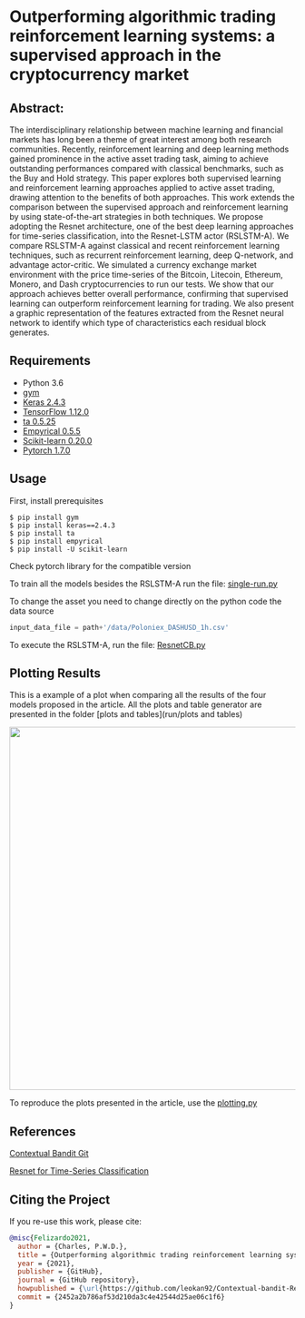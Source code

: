 # Outperforming algorithmic trading reinforcement learning systems: a supervised approach in the cryptocurrency market

## Abstract:

The interdisciplinary relationship between machine learning and financial markets has long been a theme of great interest among both research communities. Recently, reinforcement learning and deep learning methods gained prominence in the active asset trading task, aiming to achieve outstanding performances compared with classical benchmarks, such as the Buy and Hold strategy. This paper explores both supervised learning and reinforcement learning approaches applied to active asset trading, drawing attention to the benefits of both approaches. This work extends the comparison between the supervised approach and reinforcement learning by using state-of-the-art strategies in both techniques. We propose adopting the Resnet architecture, one of the best deep learning approaches for time-series classification, into the Resnet-LSTM actor (RSLSTM-A). We compare RSLSTM-A against classical and recent reinforcement learning techniques, such as recurrent reinforcement learning, deep Q-network, and advantage actor-critic. We simulated a currency exchange market environment with the price time-series of the Bitcoin, Litecoin, Ethereum, Monero, and Dash cryptocurrencies to run our tests. We show that our approach achieves better overall performance, confirming that supervised learning can outperform reinforcement learning for trading. We also present a graphic representation of the features extracted from the Resnet neural network to identify which type of characteristics each residual block generates.


## Requirements

- Python 3.6
- [gym](https://github.com/openai/gym)
- [Keras 2.4.3](https://pypi.org/project/Keras/)
- [TensorFlow 1.12.0](https://pypi.org/project/tensorflow/)
- [ta 0.5.25](https://pypi.org/project/ta/)
- [Empyrical 0.5.5](https://pypi.org/project/empyrical/)
- [Scikit-learn 0.20.0](https://pypi.org/project/scikit-learn/)
- [Pytorch 1.7.0](https://pytorch.org/)

## Usage

First, install prerequisites

```
$ pip install gym
$ pip install keras==2.4.3
$ pip install ta
$ pip install empyrical
$ pip install -U scikit-learn
```

Check pytorch library for the compatible version

To train all the models besides the RSLSTM-A run the file: [single-run.py](run/single-run.py)

To change the asset you need to change directly on the python code the data source

```python
input_data_file = path+'/data/Poloniex_DASHUSD_1h.csv'
```

To execute the RSLSTM-A, run the file: [ResnetCB.py](run/ResnetCB.py)


## Plotting Results

This is a example of a plot when comparing all the results of the four models proposed in the article.
All the plots and table generator are presented in the folder [plots and tables](run/plots and tables)

<p align="center">
    <img src="https://raw.githubusercontent.com/leokan92/Contextual-bandit-Resnet-trading/main/images/test_btc.png?token=AINPHV254E7JCKAETMAPYVK72FHK6" width="640"\>
</p>

To reproduce the plots presented in the article, use the [plotting.py](plotting/plotting.py)

## References

[Contextual Bandit Git](https://github.com/david-cortes/contextualbandits)

[Resnet for Time-Series Classification](https://github.com/hfawaz/dl-4-tsc)
	

## Citing the Project

If you re-use this work, please cite:

```bibtex
@misc{Felizardo2021,
  author = {Charles, P.W.D.},
  title = {Outperforming algorithmic trading reinforcement learning systems: a supervised approach in the cryptocurrency market},
  year = {2021},
  publisher = {GitHub},
  journal = {GitHub repository},
  howpublished = {\url{https://github.com/leokan92/Contextual-bandit-Resnet-trading}},
  commit = {2452a2b786af53d210da3c4e42544d25ae06c1f6}
}
```







